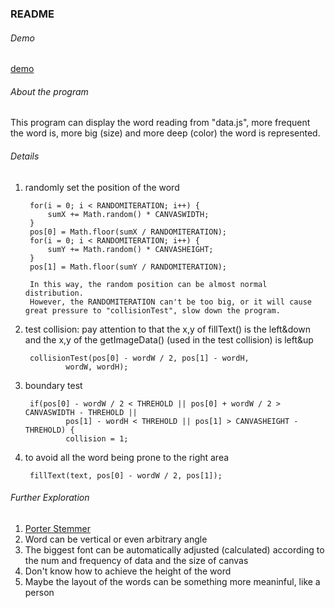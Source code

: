 ### README
###### Demo
[demo](https://realwsq.github.io/wordle/wordle.html)
###### About the program
This program can display the word reading from "data.js", more frequent the word is, more big (size) and more deep (color) the word is represented.  

###### Details
1. randomly set the position of the word

		for(i = 0; i < RANDOMITERATION; i++) {
    		sumX += Math.random() * CANVASWIDTH;
    	}
    	pos[0] = Math.floor(sumX / RANDOMITERATION);
    	for(i = 0; i < RANDOMITERATION; i++) {
    		sumY += Math.random() * CANVASHEIGHT;
    	}
    	pos[1] = Math.floor(sumY / RANDOMITERATION);
    	
    	In this way, the random position can be almost normal distribution.
    	However, the RANDOMITERATION can't be too big, or it will cause great pressure to "collisionTest", slow down the program.
    	
2. test collision: pay attention to that the x,y of fillText() is the left&down and the x,y of the getImageData() (used in the test collision) is left&up
		
		collisionTest(pos[0] - wordW / 2, pos[1] - wordH, 
            	wordW, wordH);
3. boundary test

		if(pos[0] - wordW / 2 < THREHOLD || pos[0] + wordW / 2 > CANVASWIDTH - THREHOLD || 
            	pos[1] - wordH < THREHOLD || pos[1] > CANVASHEIGHT - THREHOLD) {
            	collision = 1;	
4. to avoid all the word being prone to the right area
		
		fillText(text, pos[0] - wordW / 2, pos[1]);



###### Further Exploration
1. [Porter Stemmer](http://qinxuye.me/article/porter-stemmer/)
2. Word can be vertical or even arbitrary angle
3. The biggest font can be automatically adjusted (calculated) according to the num and frequency of data and the size of canvas
4. Don't know how to achieve the height of the word
5. Maybe the layout of the words can be something more meaninful, like a person